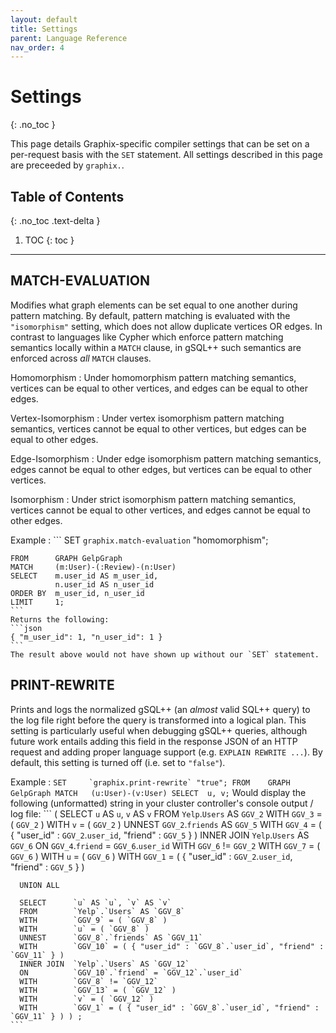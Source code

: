 ```yaml
---
layout: default
title: Settings
parent: Language Reference
nav_order: 4
---
```


# Settings
{: .no_toc }

This page details Graphix-specific compiler settings that can be set on a per-request basis with the `SET` statement.
All settings described in this page are preceeded by `graphix.`.

## Table of Contents
{: .no_toc .text-delta }

1. TOC
{: toc }

* * *

## MATCH-EVALUATION

Modifies what graph elements can be set equal to one another during pattern matching.
By default, pattern matching is evaluated with the `"isomorphism"` setting, which does not allow duplicate vertices OR edges.
In contrast to languages like Cypher which enforce pattern matching semantics locally within a `MATCH` clause, in gSQL++ such semantics are enforced across _all_ `MATCH` clauses.

Homomorphism
: Under homomorphism pattern matching semantics, vertices can be equal to other vertices, and edges can be equal to other edges.
    
Vertex-Isomorphism
: Under vertex isomorphism pattern matching semantics, vertices cannot be equal to other vertices, but edges can be equal to other edges.

Edge-Isomorphism
: Under edge isomorphism pattern matching semantics, edges cannot be equal to other edges, but vertices can be equal to other vertices.

Isomorphism
: Under strict isomorphism pattern matching semantics, vertices cannot be equal to other vertices, and edges cannot be equal to other edges.

Example
:   ```
    SET       `graphix.match-evaluation` "homomorphism";
    
    FROM      GRAPH GelpGraph
    MATCH     (m:User)-(:Review)-(n:User)
    SELECT    m.user_id AS m_user_id,
              n.user_id AS n_user_id
    ORDER BY  m_user_id, n_user_id
    LIMIT     1;
    ```
    Returns the following:
    ```json
    { "m_user_id": 1, "n_user_id": 1 }
    ```
    The result above would not have shown up without our `SET` statement.


## PRINT-REWRITE

Prints and logs the normalized gSQL++ (an _almost_ valid SQL++ query) to the log file right before the query is transformed into a logical plan.
This setting is particularly useful when debugging gSQL++ queries, although future work entails adding this field in the response JSON of an HTTP request and adding proper language support (e.g. `EXPLAIN REWRITE ...`).
By default, this setting is turned off (i.e. set to `"false"`).

Example
:   ```
    SET     `graphix.print-rewrite` "true";
    FROM    GRAPH GelpGraph
    MATCH   (u:User)-(v:User)
    SELECT  u, v;
    ```
    Would display the following (unformatted) string in your cluster controller's console output / log file:
    ```
    ( SELECT      `u` AS `u`, `v` AS `v`
      FROM        `Yelp`.`Users` AS `GGV_2`
      WITH        `GGV_3` = ( `GGV_2` )
      WITH        `v` = ( `GGV_2` )
      UNNEST      `GGV_2`.`friends` AS `GGV_5`
      WITH        `GGV_4` = ( { "user_id" : `GGV_2`.`user_id`, "friend" : `GGV_5` } )
      INNER JOIN  `Yelp`.`Users` AS `GGV_6`
      ON          `GGV_4`.`friend` = `GGV_6`.`user_id`
      WITH        `GGV_6` != `GGV_2`
      WITH        `GGV_7` = ( `GGV_6` )
      WITH        `u` = ( `GGV_6` )
      WITH        `GGV_1` = ( { "user_id" : `GGV_2`.`user_id`, "friend" : `GGV_5` } )

      UNION ALL  

      SELECT      `u` AS `u`, `v` AS `v`
      FROM        `Yelp`.`Users` AS `GGV_8`
      WITH        `GGV_9` = ( `GGV_8` )
      WITH        `u` = ( `GGV_8` )
      UNNEST      `GGV_8`.`friends` AS `GGV_11`
      WITH        `GGV_10` = ( { "user_id" : `GGV_8`.`user_id`, "friend" : `GGV_11` } )
      INNER JOIN  `Yelp`.`Users` AS `GGV_12`
      ON          `GGV_10`.`friend` = `GGV_12`.`user_id`
      WITH        `GGV_8` != `GGV_12`
      WITH        `GGV_13` = ( `GGV_12` )
      WITH        `v` = ( `GGV_12` )
      WITH        `GGV_1` = ( { "user_id" : `GGV_8`.`user_id`, "friend" : `GGV_11` } ) ) ;
    ```

